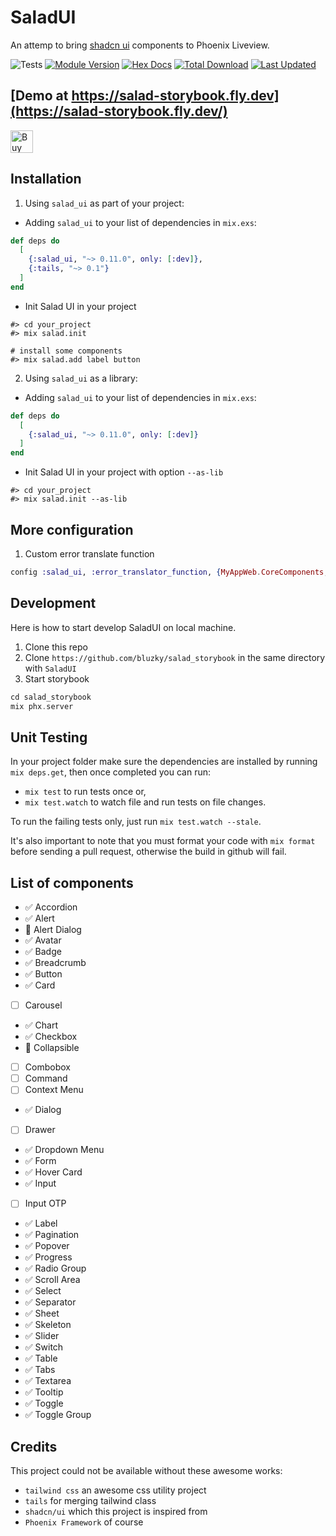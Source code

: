 # SaladUI

An attemp to bring [shadcn ui](https://ui.shadcn.com/) components to Phoenix Liveview.

![Tests](https://github.com/bluzky/salad_ui/actions/workflows/tests.yml/badge.svg)
[![Module Version](https://img.shields.io/hexpm/v/salad_ui.svg)](https://hex.pm/packages/salad_ui)
[![Hex Docs](https://img.shields.io/badge/hex-docs-lightgreen.svg)](https://hexdocs.pm/salad_ui/)
[![Total Download](https://img.shields.io/hexpm/dt/salad_ui.svg)](https://hex.pm/packages/salad_ui)
[![Last Updated](https://img.shields.io/github/last-commit/bluzky/salad_ui.svg)](https://github.com/bluzky/salad_ui/commits/main)

## [Demo at https://salad-storybook.fly.dev](https://salad-storybook.fly.dev/)

<a href='https://ko-fi.com/F1F1CEZ91' target='_blank'><img height='36' style='border:0px;height:36px;' src='https://storage.ko-fi.com/cdn/kofi2.png?v=6' border='0' alt='Buy Me a Coffee at ko-fi.com' /></a>

## Installation

1. Using `salad_ui` as part of your project:

- Adding `salad_ui` to your list of dependencies in `mix.exs`:

```elixir
def deps do
  [
    {:salad_ui, "~> 0.11.0", only: [:dev]},
    {:tails, "~> 0.1"}
  ]
end
```

- Init Salad UI in your project
```
#> cd your_project
#> mix salad.init

# install some components
#> mix salad.add label button
```

2. Using `salad_ui` as a library:

- Adding `salad_ui` to your list of dependencies in `mix.exs`:

```elixir
def deps do
  [
    {:salad_ui, "~> 0.11.0", only: [:dev]}
  ]
end
```

- Init Salad UI in your project with option `--as-lib`
```
#> cd your_project
#> mix salad.init --as-lib
```


## More configuration
1. Custom error translate function

```elixir
config :salad_ui, :error_translator_function, {MyAppWeb.CoreComponents, :translate_error}
```

## Development

Here is how to start develop SaladUI on local machine.

1. Clone this repo
2. Clone `https://github.com/bluzky/salad_storybook` in the same directory with `SaladUI`
3. Start storybook
```ex
cd salad_storybook
mix phx.server
```

## Unit Testing

In your project folder make sure the dependencies are installed by running `mix deps.get`, then once completed you can run:

- `mix test` to run tests once or,
- `mix test.watch` to watch file and run tests on file changes.

To run the failing tests only, just run `mix test.watch --stale`.

  It's also important to note that you must format your code with `mix format` before sending a pull request, otherwise the build in github will fail.

## List of components

- ✅ Accordion
- ✅ Alert
- 🚧 Alert Dialog
- ✅ Avatar
- ✅ Badge
- ✅ Breadcrumb
- ✅ Button
- ✅ Card
- [ ] Carousel
- ✅ Chart
- ✅ Checkbox
- 🚧 Collapsible
- [ ] Combobox
- [ ] Command
- [ ] Context Menu
- ✅ Dialog
- [ ] Drawer
- ✅ Dropdown Menu
- ✅ Form
- ✅ Hover Card
- ✅ Input
- [ ] Input OTP
- ✅ Label
- ✅ Pagination
- ✅ Popover
- ✅ Progress
- ✅ Radio Group
- ✅ Scroll Area
- ✅ Select
- ✅ Separator
- ✅ Sheet
- ✅ Skeleton
- ✅ Slider
- ✅ Switch
- ✅ Table
- ✅ Tabs
- ✅ Textarea
- ✅ Tooltip
- ✅ Toggle
- ✅ Toggle Group


## Credits
This project could not be available without these awesome works:

- `tailwind css` an awesome css utility project
- `tails` for merging tailwind class
- `shadcn/ui` which this project is inspired from
- `Phoenix Framework` of course
